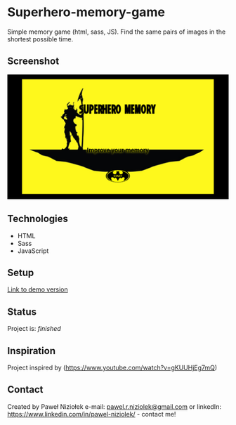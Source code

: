 # Superhero-memory-game

Simple memory game (html, sass, JS).
Find the same pairs of images in the shortest possible time.

## Screenshot

![Example screenshot](./images/screenshot.png)

## Technologies

- HTML
- Sass
- JavaScript

## Setup

[Link to demo version](https://pawelniziolek.github.io/Superhero-memory-game/)

## Status

Project is: _finished_

## Inspiration

Project inspired by (https://www.youtube.com/watch?v=gKUUHjEg7mQ)

## Contact

Created by Paweł Niziołek e-mail: pawel.r.niziolek@gmail.com or linkedIn: https://www.linkedin.com/in/pawel-niziolek/ - contact me!
